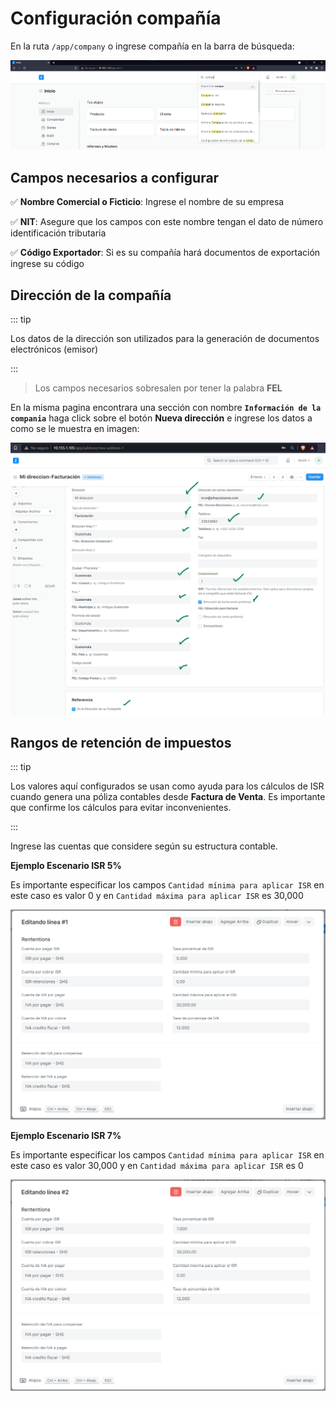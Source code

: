 # Configuración compañía

En la ruta `/app/company` o ingrese compañía en la barra de búsqueda:

<img src="../.vuepress/public/images/company1.png" alt="company1" style="zoom: 80%;" />

## Campos necesarios a configurar

✅  **Nombre Comercial o Ficticio**: Ingrese el nombre de su empresa

✅ **NIT**: Asegure que los campos con este nombre tengan el dato de número identificación tributaria

✅  **Código Exportador**: Si es su compañía hará documentos de exportación ingrese su código

## Dirección de la compañía

::: tip

Los datos de la dirección son utilizados para la generación de documentos electrónicos (emisor)

:::

> Los campos necesarios sobresalen por tener la palabra **FEL**

En la misma pagina encontrara una sección con nombre **`Información de la compania`** haga click sobre el botón **Nueva dirección** e ingrese los datos a como se le muestra en imagen:

<img src="../.vuepress/public/images/companyaddress.png" alt="companyaddress" style="zoom:100%;" />

## Rangos de retención de impuestos

::: tip

Los valores aquí configurados se usan como ayuda para los cálculos de ISR cuando genera una póliza contables desde **Factura de Venta**. Es importante que confirme los cálculos para evitar inconvenientes.

:::

Ingrese las cuentas que considere según su estructura contable.

**Ejemplo Escenario ISR 5%**

Es importante especificar los campos `Cantidad mínima para aplicar ISR` en este caso es valor 0 y en `Cantidad máxima para aplicar ISR` es 30,000

<img src="../.vuepress/public/images/retencion1.png" alt="retencion1" style="zoom:100%;" />

**Ejemplo Escenario ISR 7%**

Es importante especificar los campos `Cantidad mínima para aplicar ISR` en este caso es valor 30,000 y en `Cantidad máxima para aplicar ISR` es 0

<img src="../.vuepress/public/images/retencion2.png" alt="retencion2" style="zoom:100%;" />